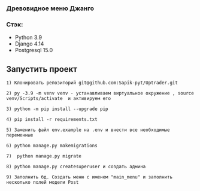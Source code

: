 ### Древовидное меню Джанго
### Стэк:
- Python 3.9
- Django 4.14
- Postgresql 15.0
## Запустить проект
```
1) Клонировать репозиторий git@github.com:Sapik-pyt/Uptrader.git
```
```
2) py -3.9 -m venv venv - устанавливаем виртуальное окружение , source venv/Scripts/activate  и активируем его
```
```
3) python -m pip install --upgrade pip
```
```
4) pip install -r requirements.txt
```
```
5) Заменить файл env.example на .env и внести все необходимые переменные
```
```
6) python manage.py makemigrations
```
```
7)  python manage.py migrate
```
```
8) python manage.py createsuperuser и создать админа
```
```
9) Заполнить бд. Создать меню с именем "main_menu" и заполнить несколько полей модели Post
```
